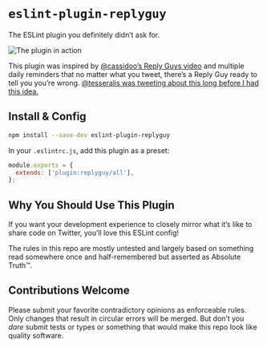 # `eslint-plugin-replyguy`

The ESLint plugin you definitely didn’t ask for.

![The plugin in action](https://res.cloudinary.com/jlengstorf/video/upload/vs_60,dl_150,e_loop/v1596922463/oss/eslint-plugin-replyguy/wnkulwmpqhfdkej133in.gif)

This plugin was inspired by [@cassidoo’s Reply Guys video](https://twitter.com/cassidoo/status/1284201376516435968) and multiple daily reminders that no matter what you tweet, there’s a Reply Guy ready to tell you you’re wrong. [@tesseralis was tweeting about this long before I had this idea.](https://twitter.com/tesseralis/status/1260665841978204161)

## Install & Config

```bash
npm install --save-dev eslint-plugin-replyguy
```

In your `.eslintrc.js`, add this plugin as a preset:

```js
module.exports = {
  extends: ['plugin:replyguy/all'],
};
```

## Why You Should Use This Plugin

If you want your development experience to closely mirror what it’s like to share code on Twitter, you’ll love this ESLint config!

The rules in this repo are mostly untested and largely based on something read somewhere once and half-remembered but asserted as Absolute Truth™.

## Contributions Welcome

Please submit your favorite contradictory opinions as enforceable rules. Only changes that result in circular errors will be merged. But don’t you _dare_ submit tests or types or something that would make this repo look like quality software.
